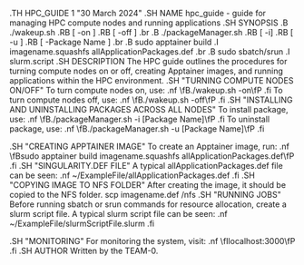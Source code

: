 .TH HPC_GUIDE 1 "30 March 2024"
.SH NAME
hpc_guide \- guide for managing HPC compute nodes and running applications
.SH SYNOPSIS
.B ./wakeup.sh
.RB [ \-on ]
.RB [ \-off ]
.br
.B ./packageManager.sh
.RB [ \-i]
.RB [ \-u ]
.RB [ \-Package Name ]
.br
.B sudo apptainer build
.I imagename.squashfs allApplicationPackages.def
.br
.B sudo sbatch/srun
.I slurm.script
.SH DESCRIPTION
The HPC guide outlines the procedures for turning compute nodes on or off, creating Apptainer images, and running applications within the HPC environment.
.SH "TURNING COMPUTE NODES ON/OFF"
To turn compute nodes on, use:
.nf
\fB./wakeup.sh -on\fP
.fi
To turn compute nodes off, use:
.nf
\fB./wakeup.sh -off\fP
.fi
.SH "INSTALLING AND UNINSTALLING PACKAGES ACROSS ALL NODES"
To install package, use:
.nf
\fB./packageManager.sh -i [Package Name]\fP
.fi
To uninstall package, use:
.nf
\fB./packageManager.sh -u [Package Name]\fP
.fi

.SH "CREATING APPTAINER IMAGE"
To create an Apptainer image, run:
.nf
\fBsudo apptainer build imagename.squashfs allApplicationPackages.def\fP
.fi
.SH "SINGULARITY.DEF FILE"
A typical allApplicationPackages.def file can be seen:
.nf
~/ExampleFile/allApplicationPackages.def
.fi
.SH "COPYING IMAGE TO NFS FOLDER"
After creating the image, it should be copied to the NFS folder.
scp imagename.def /nfs
.SH "RUNNING JOBS"
Before running sbatch or srun commands for resource allocation, create a slurm script file. A typical slurm script file can be seen:
.nf
~/ExampleFile/slurmScriptFile.slurm
.fi

.SH "MONITORING"
For monitoring the system, visit:
.nf
\fIlocalhost:3000\fP
.fi
.SH AUTHOR
Written by the TEAM-0.
